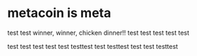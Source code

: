 # metacoin is meta

test
test
winner, winner, chicken dinner!!
test
test
test
test
test

test
test
test
test
test
testtest
test
testtest
test
test
testtest
